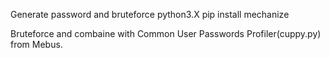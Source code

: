 Generate password and bruteforce
python3.X
pip install mechanize


Bruteforce and combaine with Common User Passwords Profiler(cuppy.py) from Mebus.

